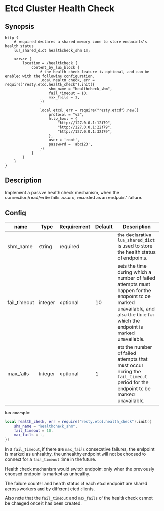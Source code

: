 # Etcd Cluster Health Check

##  Synopsis

```nginx
http {
    # required declares a shared memory zone to store endpoints's health status
    lua_shared_dict healthcheck_shm 1m;

    server {
        location = /healthcheck {
            content_by_lua_block {
                # the health check feature is optional, and can be enabled with the following configuration.
                local health_check, err = require("resty.etcd.health_check").init({
                    shm_name = "healthcheck_shm",
                    fail_timeout = 10,
                    max_fails = 1,
                })

                local etcd, err = require("resty.etcd").new({
                    protocol = "v3",
                    http_host = {
                        "http://127.0.0.1:12379", 
                        "http://127.0.0.1:22379",
                        "http://127.0.0.1:32379",
                    },
                    user = 'root',
                    password = 'abc123',
                })
            }
        }
    }
}
```

## Description
Implement a passive health check mechanism, when the connection/read/write fails occurs, recorded as an endpoint' failure.

## Config

| name         | Type    | Requirement | Default | Description                                                  |
| ------------ | ------- | ----------- | ------- | ------------------------------------------------------------ |
| shm_name     | string  | required    |         | the declarative `lua_shared_dict` is used to store the health status of endpoints. |
| fail_timeout | integer | optional    | 10      | sets the time during which a number of failed attempts must happen for the endpoint to be marked unavailable, and also the time for which the endpoint is marked unavailable. |
| max_fails    | integer | optional    | 1       | ets the number of failed attempts that must occur during the `fail_timeout` period for the endpoint to be marked unavailable. |

lua example:

```lua
local health_check, err = require("resty.etcd.health_check").init({
    shm_name = "healthcheck_shm",
    fail_timeout = 10,
    max_fails = 1,
})
```

In a `fail_timeout`, if there are `max_fails` consecutive failures, the endpoint is marked as unhealthy,  the unhealthy endpoint will not be choosed to connect for a `fail_timeout` time in the future. 

Health check mechanism would switch endpoint only when the previously choosed endpoint is marked as unhealthy.

The failure counter and health status of each etcd endpoint are shared across workers and by different etcd clients.

Also note that the `fail_timeout` and `max_fails` of the health check cannot be changed once it has been created.
